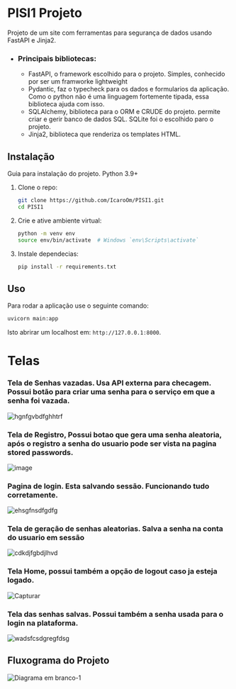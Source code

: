 # PISI1 Projeto

Projeto de um site com ferramentas para segurança de dados usando FastAPI e Jinja2.

 - ### Principais bibliotecas:
     - FastAPI, o framework escolhido para o projeto. Simples, conhecido por ser um framworke lightweight
     - Pydantic, faz o typecheck para os dados e formularios da aplicação. Como o python não é uma linguagem  fortemente tipada, essa biblioteca ajuda com isso.
     - SQLAlchemy, biblioteca para o ORM e CRUDE do projeto. permite criar e gerir banco de  dados SQL. SQLite foi o escolhido paro o projeto.
     - Jinja2, biblioteca que renderiza os templates HTML.
       
## Instalação

Guia para instalação do projeto. Python 3.9+

1. Clone o repo:

    ```bash
    git clone https://github.com/IcaroOm/PISI1.git
    cd PISI1
    ```

2. Crie e ative ambiente virtual:

    ```bash
    python -m venv env
    source env/bin/activate  # Windows `env\Scripts\activate`
    ```

3. Instale dependecias:

    ```bash
    pip install -r requirements.txt
    ```

## Uso

Para rodar a aplicação use o seguinte comando:

```bash
uvicorn main:app
```

Isto abrirar um localhost em: `http://127.0.0.1:8000`.


# Telas
### Tela de Senhas vazadas. Usa API externa para checagem. Possui botão para criar uma senha para o serviço em que a senha foi vazada.
![hgnfgvbdfghhtrf](https://github.com/user-attachments/assets/fce7cad9-4d28-4de1-ab87-bb36909eb0fa)
### Tela de Registro, Possui botao que gera uma senha aleatoria, após o registro a senha do usuario pode ser vista na pagina stored passwords.
![image](https://github.com/user-attachments/assets/379ce068-0e56-48cb-be9a-c15af6d7c5bb)
### Pagina de login. Esta salvando sessão. Funcionando tudo corretamente.
![ehsgfnsdfgdfg](https://github.com/user-attachments/assets/b1465cdb-66cd-4eda-9c6d-f6966dab251c)
### Tela de geração de senhas aleatorias. Salva a senha na conta do usuario em sessão
![cdkdjfgbdjlhvd](https://github.com/user-attachments/assets/bceaa992-6a6e-4865-98df-9ca2ee96968d)
### Tela Home, possui também a opção de logout caso ja esteja logado.
![Capturar](https://github.com/user-attachments/assets/dea07fb0-735b-4729-be28-7ee7b404ee11)
### Tela das senhas salvas. Possui também a senha usada para o login na plataforma.
![wadsfcsdgregfdsg](https://github.com/user-attachments/assets/3c597b65-fb5d-483d-8504-06921a1da675)


## Fluxograma do Projeto
![Diagrama em branco-1](https://github.com/user-attachments/assets/6f65e4b8-2823-449d-847b-9d759146e597)


